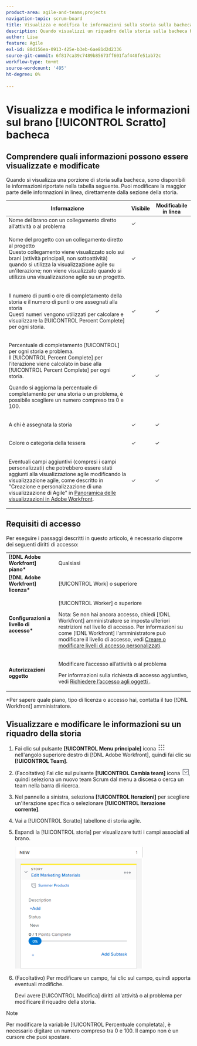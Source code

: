 ```yaml
---
product-area: agile-and-teams;projects
navigation-topic: scrum-board
title: Visualizza e modifica le informazioni sulla storia sulla bacheca di Scrum
description: Quando visualizzi un riquadro della storia sulla bacheca Kanban, alcune informazioni sono disponibili per la modifica in linea, direttamente dal riquadro della storia.
author: Lisa
feature: Agile
exl-id: 88d156ea-0913-425e-b3eb-6ae81d2d2336
source-git-commit: 6f817ca39c7489b85673ff601faf440fe51ab72c
workflow-type: tm+mt
source-wordcount: '495'
ht-degree: 0%

---
```


# Visualizza e modifica le informazioni sul brano [!UICONTROL Scratto] bacheca

## Comprendere quali informazioni possono essere visualizzate e modificate

Quando si visualizza una porzione di storia sulla bacheca, sono disponibili le informazioni riportate nella tabella seguente. Puoi modificare la maggior parte delle informazioni in linea, direttamente dalla sezione della storia.

<table style="table-layout:auto"> 
 <col> 
 <col> 
 <col> 
 <thead> 
  <tr> 
   <th><strong>Informazione</strong> </th> 
   <th><strong>Visibile</strong> </th> 
   <th><strong>Modificabile in linea</strong> </th> 
  </tr> 
 </thead> 
 <tbody> 
  <tr> 
   <td>Nome del brano con un collegamento diretto all’attività o al problema</td> 
   <td>✓</td> 
   <td> </td> 
  </tr> 
  <tr> 
   <td> <p>Nome del progetto con un collegamento diretto al progetto<br>Questo collegamento viene visualizzato solo sui brani (attività principali, non sottoattività) quando si utilizza la visualizzazione agile su un'iterazione; non viene visualizzato quando si utilizza una visualizzazione agile su un progetto.</p> </td> 
   <td>✓ </td> 
   <td> </td> 
  </tr> 
  <tr> 
   <td> <p>Il numero di punti o ore di completamento della storia e il numero di punti o ore assegnati alla storia<br>Questi numeri vengono utilizzati per calcolare e visualizzare la [!UICONTROL Percent Complete] per ogni storia.</p> </td> 
   <td>✓</td> 
   <td>✓</td> 
  </tr> 
  <tr> 
   <td> <p>Percentuale di completamento [!UICONTROL] per ogni storia e problema.<br>Il [!UICONTROL Percent Complete] per l’iterazione viene calcolato in base alla [!UICONTROL Percent Complete] per ogni storia.</p> <p>Quando si aggiorna la percentuale di completamento per una storia o un problema, è possibile scegliere un numero compreso tra 0 e 100.</p> </td> 
   <td>✓</td> 
   <td>✓</td> 
  </tr> 
  <tr> 
   <td> <p>A chi è assegnata la storia</p> </td> 
   <td>✓</td> 
   <td>✓</td> 
  </tr> 
  <tr> 
   <td> <p>Colore o categoria della tessera</p> </td> 
   <td>✓</td> 
   <td>✓</td> 
  </tr> 
  <tr> 
   <td> <p>Eventuali campi aggiuntivi (compresi i campi personalizzati) che potrebbero essere stati aggiunti alla visualizzazione agile modificando la visualizzazione agile, come descritto in "Creazione e personalizzazione di una visualizzazione di Agile" in <a href="../../../reports-and-dashboards/reports/reporting-elements/views-overview.md" class="MCXref xref">Panoramica delle visualizzazioni in Adobe Workfront</a>.</p> </td> 
   <td>✓</td> 
   <td>✓</td> 
  </tr> 
 </tbody> 
</table>

## Requisiti di accesso

Per eseguire i passaggi descritti in questo articolo, è necessario disporre dei seguenti diritti di accesso:

<table style="table-layout:auto"> 
 <col> 
 </col> 
 <col> 
 </col> 
 <tbody> 
  <tr> 
   <td role="rowheader"><strong>[!DNL Adobe Workfront] piano*</strong></td> 
   <td> <p>Qualsiasi</p> </td> 
  </tr> 
  <tr> 
   <td role="rowheader"><strong>[!DNL Adobe Workfront] licenza*</strong></td> 
   <td> <p>[!UICONTROL Work] o superiore</p> </td> 
  </tr> 
  <tr> 
   <td role="rowheader"><strong>Configurazioni a livello di accesso*</strong></td> 
   <td> <p>[!UICONTROL Worker] o superiore</p> <p>Nota: Se non hai ancora accesso, chiedi [!DNL Workfront] amministratore se imposta ulteriori restrizioni nel livello di accesso. Per informazioni su come [!DNL Workfront] l'amministratore può modificare il livello di accesso, vedi <a href="../../../administration-and-setup/add-users/configure-and-grant-access/create-modify-access-levels.md" class="MCXref xref">Creare o modificare livelli di accesso personalizzati</a>.</p> </td> 
  </tr> 
  <tr> 
   <td role="rowheader"><strong>Autorizzazioni oggetto</strong></td> 
   <td> <p>Modificare l’accesso all’attività o al problema</p> <p>Per informazioni sulla richiesta di accesso aggiuntivo, vedi <a href="../../../workfront-basics/grant-and-request-access-to-objects/request-access.md" class="MCXref xref">Richiedere l’accesso agli oggetti </a>.</p> </td> 
  </tr> 
 </tbody> 
</table>

&#42;Per sapere quale piano, tipo di licenza o accesso hai, contatta il tuo [!DNL Workfront] amministratore.

## Visualizzare e modificare le informazioni su un riquadro della storia

1. Fai clic sul pulsante **[!UICONTROL Menu principale]** icona ![](assets/main-menu-icon.png) nell&#39;angolo superiore destro di [!DNL Adobe Workfront], quindi fai clic su **[!UICONTROL Team]**.

1. (Facoltativo) Fai clic sul pulsante **[!UICONTROL Cambia team]** icona ![Icona Cambia team](assets/switch-team-icon.png), quindi seleziona un nuovo team Scrum dal menu a discesa o cerca un team nella barra di ricerca.

1. Nel pannello a sinistra, seleziona **[!UICONTROL Iterazioni]** per scegliere un&#39;iterazione specifica o selezionare **[!UICONTROL Iterazione corrente]**.

1. Vai a [!UICONTROL Scratto] tabellone di storia agile.
1. Espandi la [!UICONTROL storia] per visualizzare tutti i campi associati al brano.

   ![](assets/agile-storycard-scrum-2021-350x333.png)

1. (Facoltativo) Per modificare un campo, fai clic sul campo, quindi apporta eventuali modifiche.

   Devi avere [!UICONTROL Modifica] diritti all&#39;attività o al problema per modificare il riquadro della storia.

>[!NOTE]
>
>Per modificare la variabile [!UICONTROL Percentuale completata], è necessario digitare un numero compreso tra 0 e 100. Il campo non è un cursore che puoi spostare.
